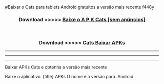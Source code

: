 #Baixar o Cats   para tablets Android gratuitos a versão mais recente f448y


<div align="center">
<h3>Download >>>>> <a href="https://pt-web.web.app/?pt= Cats ">Baixe o A P K Cats  [sem anúncios]</a></h3><br>

<h3>Download >>>>> <a href="https://pt-web.web.app/?pt= Cats ">Cats  Baixar APKs</a></h3>
</div>

----------------------------------------------------------

----------------------------------------------------------

----------------------------------------------------------

Baixar APKs Cats  e obtenha a versão mais recente

Baixe o aplicativo. {title} APKs O nome é a versão para .Android.


